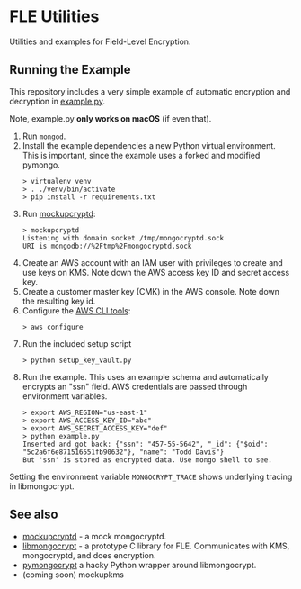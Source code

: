 # FLE Utilities #
Utilities and examples for Field-Level Encryption.

## Running the Example ##
This repository includes a very simple example of automatic encryption and decryption in [example.py](example.py).

Note, example.py __only works on macOS__ (if even that).

1. Run `mongod`.
2. Install the example dependencies a new Python virtual environment. This is important, since the example
uses a forked and modified pymongo.
    ```
    > virtualenv venv
    > . ./venv/bin/activate
    > pip install -r requirements.txt
    ```
3. Run [mockupcryptd](https://github.com/mongodb-labs/mockupcryptd):
    ```
    > mockupcryptd
    Listening with domain socket /tmp/mongocryptd.sock
    URI is mongodb://%2Ftmp%2Fmongocryptd.sock
    ```
4. Create an AWS account with an IAM user with privileges to create
and use keys on KMS. Note down the AWS access key ID and secret access key.
5. Create a customer master key (CMK) in the AWS console. Note down the resulting key id.
6. Configure the [AWS CLI tools](https://docs.aws.amazon.com/cli/latest/userguide/cli-chap-configure.html):
    ```
    > aws configure
    ```
7. Run the included setup script
    ```
    > python setup_key_vault.py
    ```
8. Run the example. This uses an example schema and automatically encrypts an "ssn" field. AWS credentials are passed through environment variables.
    ```
    > export AWS_REGION="us-east-1"
    > export AWS_ACCESS_KEY_ID="abc"
    > export AWS_SECRET_ACCESS_KEY="def"
    > python example.py
    Inserted and got back: {"ssn": "457-55-5642", "_id": {"$oid": "5c2a6f6e871516551fb90632"}, "name": "Todd Davis"}
    But 'ssn' is stored as encrypted data. Use mongo shell to see.
    ```

Setting the environment variable `MONGOCRYPT_TRACE` shows underlying tracing in libmongocrypt.
## See also ##
- [mockupcryptd](https://github.com/mongodb-labs/mockupcryptd) - a mock mongocryptd.
- [libmongocrypt](https://github.com/kevinAlbs/libmongocrypt) - a prototype C library for FLE. Communicates with KMS, mongocryptd, and does encryption.
- [pymongocrypt](https://github.com/kevinAlbs/pymongocrypt) a hacky Python wrapper around libmongocrypt.
- (coming soon) mockupkms
